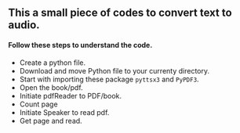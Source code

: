 ## This a small piece of codes to convert text to audio.

#### Follow these steps to understand the code.
* Create a python file.
* Download and move Python file to your currenty directory.
* Start with importing these package `pyttsx3` and `PyPDF3`.
* Open the book/pdf.
* Initiate pdfReader to PDF/book.
* Count page
* Initiate Speaker to read pdf.
* Get page and read.
